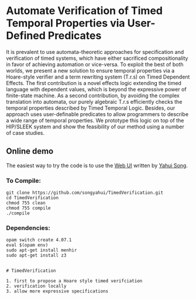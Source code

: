 # Automate Verification of Timed Temporal Properties via User-Defined Predicates

It is prevalent to use automata-theoretic approaches for specification and verification of timed systems, which have either sacrificed compositionality in favor of achieving automation or vice-versa. To exploit the best of both worlds, we present a new solution to ensure temporal properties via a Hoare-style verifier and a term rewriting system (T.r.s) on Timed Dependent Effects. The first contribution is a novel effects logic extending the timed language with dependent values, which is beyond the expressive power of finite-state machine. As a second contribution, by avoiding the complex translation into automata, our purely algebraic T.r.s efficiently checks the temporal properties described by Timed Temporal Logic. Besides, our approach uses user-definable predicates to allow programmers to describe a wide range of temporal properties. We prototype this logic on top of the HIP/SLEEK system and show the feasibility of our method using a number of case studies.

## Online demo

The easiest way to try the code is to use the [Web UI](http://loris-5.d2.comp.nus.edu.sg/TimedEffect/index.html?ex=send_valid&type=c&options=sess) written
by [Yahui Song](https://www.comp.nus.edu.sg/~yahuis/).

### To Compile:

```
git clone https://github.com/songyahui/TimedVerification.git
cd TimedVerification
chmod 755 clean 
chmod 755 compile 
./compile
```

### Dependencies:

```
opam switch create 4.07.1
eval $(opam env)
sudo apt-get install menhir
sudo apt-get install z3


# TimedVerification

1. first to propose a Hoare style timed verifciation
2. verification locally
3. allow more expressive specifications
